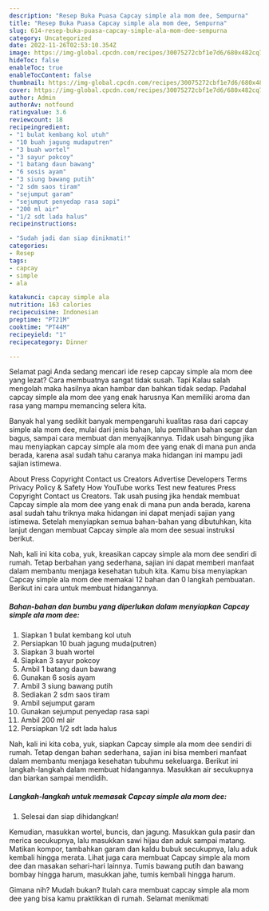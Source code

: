 ```yaml
---
description: "Resep Buka Puasa Capcay simple ala mom dee, Sempurna"
title: "Resep Buka Puasa Capcay simple ala mom dee, Sempurna"
slug: 614-resep-buka-puasa-capcay-simple-ala-mom-dee-sempurna
category: Uncategorized
date: 2022-11-26T02:53:10.354Z
image: https://img-global.cpcdn.com/recipes/30075272cbf1e7d6/680x482cq70/capcay-simple-ala-mom-dee-foto-resep-utama.jpg
hideToc: false
enableToc: true
enableTocContent: false
thumbnail: https://img-global.cpcdn.com/recipes/30075272cbf1e7d6/680x482cq70/capcay-simple-ala-mom-dee-foto-resep-utama.jpg
cover: https://img-global.cpcdn.com/recipes/30075272cbf1e7d6/680x482cq70/capcay-simple-ala-mom-dee-foto-resep-utama.jpg
author: Admin
authorAv: notfound
ratingvalue: 3.6
reviewcount: 18
recipeingredient:
- "1 bulat kembang kol utuh"
- "10 buah jagung mudaputren"
- "3 buah wortel"
- "3 sayur pokcoy"
- "1 batang daun bawang"
- "6 sosis ayam"
- "3 siung bawang putih"
- "2 sdm saos tiram"
- "sejumput garam"
- "sejumput penyedap rasa sapi"
- "200 ml air"
- "1/2 sdt lada halus"
recipeinstructions:

- "Sudah jadi dan siap dinikmati!"
categories:
- Resep
tags:
- capcay
- simple
- ala

katakunci: capcay simple ala 
nutrition: 163 calories
recipecuisine: Indonesian
preptime: "PT21M"
cooktime: "PT44M"
recipeyield: "1"
recipecategory: Dinner

---
```



Selamat pagi Anda sedang mencari ide resep capcay simple ala mom dee yang lezat? Cara membuatnya sangat tidak susah. Tapi Kalau salah mengolah maka hasilnya akan hambar dan bahkan tidak sedap. Padahal capcay simple ala mom dee yang enak harusnya Kan memiliki aroma dan rasa yang mampu memancing selera kita.


Banyak hal yang sedikit banyak mempengaruhi kualitas rasa dari capcay simple ala mom dee, mulai dari jenis bahan, lalu pemilihan bahan segar dan bagus, sampai cara membuat dan menyajikannya. Tidak usah bingung jika mau menyiapkan capcay simple ala mom dee yang enak di mana pun anda berada, karena asal sudah tahu caranya maka hidangan ini mampu jadi sajian istimewa.

About Press Copyright Contact us Creators Advertise Developers Terms Privacy Policy &amp; Safety How YouTube works Test new features Press Copyright Contact us Creators. Tak usah pusing jika hendak membuat Capcay simple ala mom dee yang enak di mana pun anda berada, karena asal sudah tahu triknya maka hidangan ini dapat menjadi sajian yang istimewa. Setelah menyiapkan semua bahan-bahan yang dibutuhkan, kita lanjut dengan membuat Capcay simple ala mom dee sesuai instruksi berikut.


Nah, kali ini kita coba, yuk, kreasikan capcay simple ala mom dee sendiri di rumah. Tetap berbahan yang sederhana, sajian ini dapat memberi manfaat dalam membantu menjaga kesehatan tubuh kita. Kamu bisa menyiapkan Capcay simple ala mom dee memakai 12 bahan dan 0 langkah pembuatan. Berikut ini cara untuk membuat hidangannya.

<!--inarticleads1-->

##### Bahan-bahan dan bumbu yang diperlukan dalam menyiapkan Capcay simple ala mom dee:

1. Siapkan 1 bulat kembang kol utuh
1. Persiapkan 10 buah jagung muda(putren)
1. Siapkan 3 buah wortel
1. Siapkan 3 sayur pokcoy
1. Ambil 1 batang daun bawang
1. Gunakan 6 sosis ayam
1. Ambil 3 siung bawang putih
1. Sediakan 2 sdm saos tiram
1. Ambil sejumput garam
1. Gunakan sejumput penyedap rasa sapi
1. Ambil 200 ml air
1. Persiapkan 1/2 sdt lada halus


Nah, kali ini kita coba, yuk, siapkan Capcay simple ala mom dee sendiri di rumah. Tetap dengan bahan sederhana, sajian ini bisa memberi manfaat dalam membantu menjaga kesehatan tubuhmu sekeluarga. Berikut ini langkah-langkah dalam membuat hidangannya. Masukkan air secukupnya dan biarkan sampai mendidih. 

<!--inarticleads2-->

##### Langkah-langkah untuk memasak Capcay simple ala mom dee:


1. Selesai dan siap dihidangkan!

Kemudian, masukkan wortel, buncis, dan jagung. Masukkan gula pasir dan merica secukupnya, lalu masukkan sawi hijau dan aduk sampai matang. Matikan kompor, tambahkan garam dan kaldu bubuk secukupnya, lalu aduk kembali hingga merata. Lihat juga cara membuat Capcay simple ala mom dee dan masakan sehari-hari lainnya. Tumis bawang putih dan bawang bombay hingga harum, masukkan jahe, tumis kembali hingga harum. 

Gimana nih? Mudah bukan? Itulah cara membuat capcay simple ala mom dee yang bisa kamu praktikkan di rumah. Selamat menikmati

